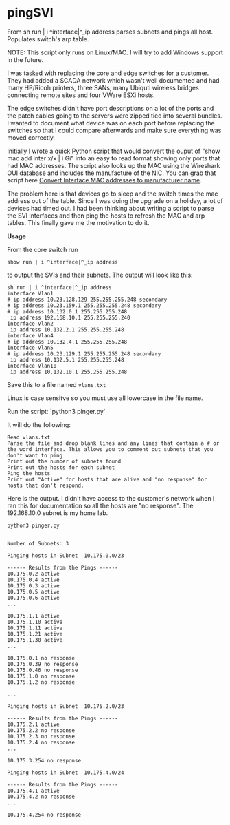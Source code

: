 # pingSVI
From sh run | i ^interface|^_ip address parses subnets and pings all host. Populates switch's arp table.

NOTE: This script only runs on Linux/MAC. I will try to add Windows support in the future.

I was tasked with replacing the core and edge switches for a customer. They had added a SCADA network which wasn't well documented and had many HP/Ricoh printers, three SANs, many Ubiquti wireless bridges connecting remote sites and four VWare ESXi hosts. 

The edge switches didn't have port descriptions on a lot of the ports and the patch cables going to the servers were zipped tied into several bundles. I wanted to document what device was on each port before replacing the switches so that I could compare afterwards and make sure everything was moved correctly.

Initially I wrote a quick Python script that would convert the ouput of "show mac add inter x/x | i Gi" into an easy to read format showing only ports that had MAC addresses. The script also looks up the MAC using the Wireshark OUI database and includes the manufacture of the NIC. You can grab that script here [Convert Interface MAC addresses to manufacturer name](https://github.com/rikosintie/MAC2Manuf). 

The problem here is that devices go to sleep and the switch times the mac address out of the table. Since I was doing the upgrade on a holiday, a lot of devices had timed out.  I had been thinking about writing a script to parse the SVI interfaces and then ping the hosts to refresh the MAC and arp tables. This finally gave me the motivation to do it. 

**Usage**

From the core switch run 

`show run | i ^interface|^_ip address` 

to output the SVIs and their subnets. The output will look like this:
```
sh run | i ^interface|^_ip address
interface Vlan1
# ip address 10.23.128.129 255.255.255.248 secondary
# ip address 10.23.159.1 255.255.255.248 secondary
# ip address 10.132.0.1 255.255.255.248
 ip address 192.168.10.1 255.255.255.240
interface Vlan2
 ip address 10.132.2.1 255.255.255.248
interface Vlan4
# ip address 10.132.4.1 255.255.255.248
interface Vlan5
# ip address 10.23.129.1 255.255.255.248 secondary
 ip address 10.132.5.1 255.255.255.248
interface Vlan10
 ip address 10.132.10.1 255.255.255.248
 ```
Save this to a file named `vlans.txt` 

Linux is case sensitve so you must use all lowercase in the file name.
 
Run the script:
 `python3 pinger.py' 
 
It will do the following:
 ```
Read vlans.txt
Parse the file and drop blank lines and any lines that contain a # or the word interface. This allows you to comment out subnets that you don't want to ping
Print out the number of subnets found
Print out the hosts for each subnet
Ping the hosts
Print out "Active" for hosts that are alive and "no response" for hosts that don't respond.
```
Here is the output. I didn't have access to the customer's network when I ran this for documentation so all the hosts are "no response". The 192.168.10.0 subnet is my home lab.

```
python3 pinger.py 


Number of Subnets: 3

Pinging hosts in Subnet  10.175.0.0/23

------ Results from the Pings ------
10.175.0.2 active
10.175.0.4 active
10.175.0.3 active
10.175.0.5 active
10.175.0.6 active
...

10.175.1.1 active
10.175.1.10 active
10.175.1.11 active
10.175.1.21 active
10.175.1.30 active
...

10.175.0.1 no response
10.175.0.39 no response
10.175.0.46 no response
10.175.1.0 no response
10.175.1.2 no response

...

Pinging hosts in Subnet  10.175.2.0/23

------ Results from the Pings ------
10.175.2.1 active
10.175.2.2 no response
10.175.2.3 no response
10.175.2.4 no response
...

10.175.3.254 no response

Pinging hosts in Subnet  10.175.4.0/24

------ Results from the Pings ------
10.175.4.1 active
10.175.4.2 no response
...

10.175.4.254 no response
```

 
